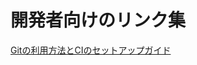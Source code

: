 # 開発者向けのリンク集

[Gitの利用方法とCIのセットアップガイド](https://esq365.sharepoint.com/sites/isid-scm/SitePages/%E3%82%BD%E3%83%95%E3%83%88%E3%82%A6%E3%82%A7%E3%82%A2%E9%96%8B%E7%99%BA%E3%82%92%E5%88%9D%E3%82%81%E3%82%8B%E5%89%8D%E3%81%AB.aspx)
